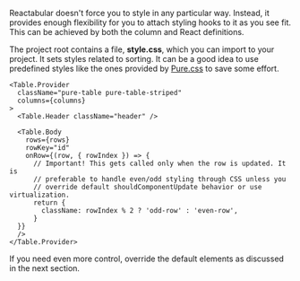 Reactabular doesn't force you to style in any particular way. Instead, it provides enough flexibility for you to attach styling hooks to it as you see fit. This can be achieved by both the column and React definitions.

The project root contains a file, **style.css**, which you can import to your project. It sets styles related to sorting. It can be a good idea to use predefined styles like the ones provided by [Pure.css](http://purecss.io/) to save some effort.

```react
<Table.Provider
  className="pure-table pure-table-striped"
  columns={columns}
>
  <Table.Header className="header" />

  <Table.Body
    rows={rows}
    rowKey="id"
    onRow={(row, { rowIndex }) => {
      // Important! This gets called only when the row is updated. It is
      // preferable to handle even/odd styling through CSS unless you
      // override default shouldComponentUpdate behavior or use virtualization.
      return {
        className: rowIndex % 2 ? 'odd-row' : 'even-row',
      }
  }}
  />
</Table.Provider>
```

If you need even more control, override the default elements as discussed in the next section.
